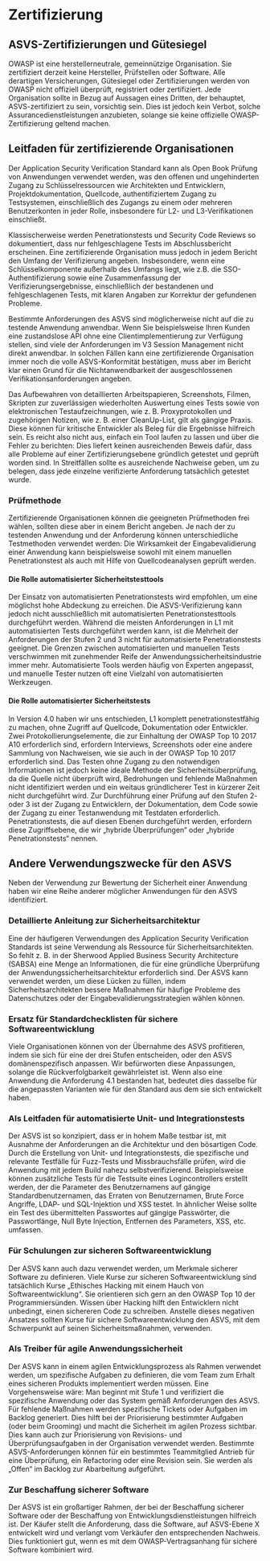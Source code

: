 # Zertifizierung

## ASVS-Zertifizierungen und Gütesiegel

OWASP ist eine herstellerneutrale, gemeinnützige Organisation. Sie zertifiziert derzeit keine Hersteller, Prüfstellen oder Software. Alle derartigen Versicherungen, Gütesiegel oder Zertifizierungen werden von OWASP nicht offiziell überprüft, registriert oder zertifiziert. Jede Organisation sollte in Bezug auf Aussagen eines Dritten, der behauptet, ASVS-zertifiziert zu sein, vorsichtig sein. Dies ist jedoch kein Verbot, solche Assurancedienstleistungen anzubieten, solange sie keine offizielle OWASP-Zertifizierung geltend machen.

## Leitfaden für zertifizierende Organisationen

Der Application Security Verification Standard kann als Open Book Prüfung von Anwendungen verwendet werden, was den offenen und ungehinderten Zugang zu Schlüsselressourcen wie Architekten und Entwicklern, Projektdokumentation, Quellcode, authentifiziertem Zugang zu Testsystemen, einschließlich des Zugangs zu einem oder mehreren Benutzerkonten in jeder Rolle, insbesondere für L2- und L3-Verifikationen einschließt.

Klassischerweise werden Penetrationstests und Security Code Reviews so dokumentiert, dass nur fehlgeschlagene Tests im Abschlussbericht erscheinen. Eine zertifizierende Organisation muss jedoch in jedem Bericht den Umfang der Verifizierung angeben. Insbesondere, wenn eine Schlüsselkomponente außerhalb des Umfangs liegt, wie z.B. die SSO-Authentifizierung sowie eine Zusammenfassung der Verifizierungsergebnisse, einschließlich der bestandenen und fehlgeschlagenen Tests, mit klaren Angaben zur Korrektur der gefundenen Probleme.

Bestimmte Anforderungen des ASVS sind möglicherweise nicht auf die zu testende Anwendung anwendbar. Wenn Sie beispielsweise Ihren Kunden eine zustandslose API ohne eine Clientimplementierung zur Verfügung stellen, sind viele der Anforderungen im V3 Session Management nicht direkt anwendbar. In solchen Fällen kann eine zertifizierende Organisation immer noch die volle ASVS-Konformität bestätigen, muss aber im Bericht klar einen Grund für die Nichtanwendbarkeit der ausgeschlossenen Verifikationsanforderungen angeben.

Das Aufbewahren von detaillierten Arbeitspapieren, Screenshots, Filmen, Skripten zur zuverlässigen wiederholten Auswertung eines Tests sowie von elektronischen Testaufzeichnungen, wie z. B. Proxyprotokollen und zugehörigen Notizen, wie z. B. einer CleanUp-List, gilt als gängige Praxis. Diese können für kritische Entwickler als Beleg für die Ergebnisse hilfreich sein. Es reicht also nicht aus, einfach ein Tool laufen zu lassen und über die Fehler zu berichten: Dies liefert keinen ausreichenden Beweis dafür, dass alle Probleme auf einer Zertifizierungsebene gründlich getestet und geprüft worden sind. In Streitfällen sollte es ausreichende Nachweise geben, um zu belegen, dass jede einzelne verifizierte Anforderung tatsächlich getestet wurde.

### Prüfmethode

Zertifizierende Organisationen können die geeigneten Prüfmethoden frei wählen, sollten diese aber in einem Bericht angeben. Je nach der zu testenden Anwendung und der Anforderung können unterschiedliche Testmethoden verwendet werden: Die Wirksamkeit der Eingabevalidierung einer Anwendung kann beispielsweise sowohl mit einem manuellen Penetrationstest als auch mit Hilfe von Quellcodeanalysen geprüft werden.

#### Die Rolle automatisierter Sicherheitstesttools

Der Einsatz von automatisierten Penetrationstests wird empfohlen, um eine möglichst hohe Abdeckung zu erreichen. Die ASVS-Verifizierung kann jedoch nicht ausschließlich mit automatisierten Penetrationstesttools durchgeführt werden. Während die meisten Anforderungen in L1 mit automatisierten Tests durchgeführt werden kann, ist die Mehrheit der Anforderungen der Stufen 2 und 3 nicht für automatisierte Penetrationstests geeignet. Die Grenzen zwischen automatisierten und manuellen Tests verschwimmen mit zunehmender Reife der Anwendungssicherheitsindustrie immer mehr. Automatisierte Tools werden häufig von Experten angepasst, und manuelle Tester nutzen oft eine Vielzahl von automatisierten Werkzeugen.

#### Die Rolle automatisierter Sicherheitstests

In Version 4.0 haben wir uns entschieden, L1 komplett penetrationstestfähig zu machen, ohne Zugriff auf Quellcode, Dokumentation oder Entwickler. Zwei Protokollierungselemente, die zur Einhaltung der OWASP Top 10 2017 A10 erforderlich sind, erfordern Interviews, Screenshots oder eine andere Sammlung von Nachweisen, wie sie auch in der OWASP Top 10 2017 erforderlich sind. Das Testen ohne Zugang zu den notwendigen Informationen ist jedoch keine ideale Methode der Sicherheitsüberprüfung, da die Quelle nicht überprüft wird, Bedrohungen und fehlende Maßnahmen nicht identifiziert werden und ein weitaus gründlicherer Test in kürzerer Zeit nicht durchgeführt wird. Zur Durchführung einer Prüfung auf den Stufen 2- oder 3 ist der Zugang zu Entwicklern, der Dokumentation, dem Code sowie der Zugang zu einer Testanwendung mit Testdaten erforderlich. Penetrationstests, die auf diesen Ebenen durchgeführt werden, erfordern diese Zugriffsebene, die wir „hybride Überprüfungen“ oder „hybride Penetrationstests“ nennen.

## Andere Verwendungszwecke für den ASVS

Neben der Verwendung zur Bewertung der Sicherheit einer Anwendung haben wir eine Reihe anderer möglicher Anwendungen für den ASVS identifiziert.

### Detaillierte Anleitung zur Sicherheitsarchitektur

Eine der häufigeren Verwendungen des Application Security Verification Standards ist seine Verwendung als Ressource für Sicherheitsarchitekten. So fehlt z. B. in der Sherwood Applied Business Security Architecture (SABSA) eine Menge an Informationen, die für eine gründliche Überprüfung der Anwendungssicherheitsarchitektur erforderlich sind. Der ASVS kann verwendet werden, um diese Lücken zu füllen, indem Sicherheitsarchitekten bessere Maßnahmen für häufige Probleme des Datenschutzes oder der Eingabevalidierungsstrategien wählen können.

### Ersatz für Standardchecklisten für sichere Softwareentwicklung

Viele Organisationen können von der Übernahme des ASVS profitieren, indem sie sich für eine der drei Stufen entscheiden, oder den ASVS domänenspezifisch anpassen. Wir befürworten diese Anpassungen, solange die Rückverfolgbarkeit gewährleistet ist. Wenn also eine Anwendung die Anforderung 4.1 bestanden hat, bedeutet dies dasselbe für die angepassten Varianten wie für den Standard aus dem sie sich entwickelt haben.

### Als Leitfaden für automatisierte Unit- und Integrationstests

Der ASVS ist so konzipiert, dass er in hohem Maße testbar ist, mit Ausnahme der Anforderungen an die Architektur und den bösartigen Code. Durch die Erstellung von Unit- und Integrationstests, die spezifische und relevante Testfälle für Fuzz-Tests und Missbrauchsfälle prüfen, wird die Anwendung mit jedem Build nahezu selbstverifizierend. Beispielsweise können zusätzliche Tests für die Testsuite eines Logincontrollers erstellt werden, der die Parameter des Benutzernamens auf gängige Standardbenutzernamen, das Erraten von Benutzernamen, Brute Force Angriffe, LDAP- und SQL-Injektion und XSS testet. In ähnlicher Weise sollte ein Test des übermittelten Passwortes auf gängige Passwörter, die Passwortlänge, Null Byte Injection, Entfernen des Parameters, XSS, etc. umfassen.

### Für Schulungen zur sicheren Softwareentwicklung

Der ASVS kann auch dazu verwendet werden, um Merkmale sicherer Software zu definieren. Viele Kurse zur sicheren Softwareentwicklung sind tatsächlich Kurse „Ethisches Hacking mit einem Hauch von Softwareentwicklung“. Sie orientieren sich gern an den OWASP Top 10 der Programmiersünden. Wissen über Hacking hilft den Entwicklern nicht unbedingt, einen sichereren Code zu schreiben. Anstelle dieses negativen Ansatzes sollten Kurse für sichere Softwareentwicklung den ASVS, mit dem Schwerpunkt auf seinen Sicherheitsmaßnahmen, verwenden.

### Als Treiber für agile Anwendungssicherheit

Der ASVS kann in einem agilen Entwicklungsprozess als Rahmen verwendet werden, um spezifische Aufgaben zu definieren, die vom Team zum Erhalt eines sicheren Produkts implementiert werden müssen. Eine Vorgehensweise wäre: Man beginnt mit Stufe 1 und verifiziert die spezifische Anwendung oder das System gemäß Anforderungen des ASVS. Für fehlende Maßnahmen werden spezifische Tickets oder Aufgaben im Backlog generiert. Dies hilft bei der Priorisierung bestimmter Aufgaben (oder beim Grooming) und macht die Sicherheit im agilen Prozess sichtbar. Dies kann auch zur Priorisierung von Revisions- und Überprüfungsaufgaben in der Organisation verwendet werden. Bestimmte ASVS-Anforderungen können für ein bestimmtes Teammitglied Antrieb für eine Überprüfung, ein Refactoring oder eine Revision sein. Sie werden als „Offen“ im Backlog zur Abarbeitung aufgeführt.

### Zur Beschaffung sicherer Software

Der ASVS ist ein großartiger Rahmen, der bei der Beschaffung sicherer Software oder der Beschaffung von Entwicklungsdienstleistungen hilfreich ist. Der Käufer stellt die Anforderung, dass die Software, auf ASVS-Ebene X entwickelt wird und verlangt vom Verkäufer den entsprechenden Nachweis. Dies funktioniert gut, wenn es mit dem OWASP-Vertragsanhang für sichere Software kombiniert wird.

